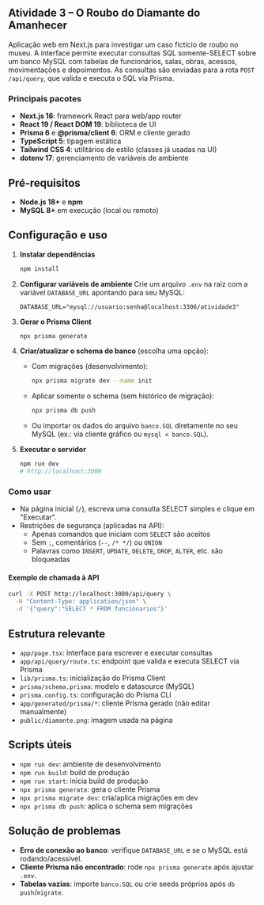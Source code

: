 ## Atividade 3 – O Roubo do Diamante do Amanhecer

Aplicação web em Next.js para investigar um caso fictício de roubo no museu. A interface permite executar consultas SQL somente-SELECT sobre um banco MySQL com tabelas de funcionários, salas, obras, acessos, movimentações e depoimentos. As consultas são enviadas para a rota `POST /api/query`, que valida e executa o SQL via Prisma.

### Principais pacotes
- **Next.js 16**: framework React para web/app router
- **React 19 / React DOM 19**: biblioteca de UI
- **Prisma 6** e **@prisma/client 6**: ORM e cliente gerado
- **TypeScript 5**: tipagem estática
- **Tailwind CSS 4**: utilitários de estilo (classes já usadas na UI)
- **dotenv 17**: gerenciamento de variáveis de ambiente

## Pré‑requisitos
- **Node.js 18+** e **npm**
- **MySQL 8+** em execução (local ou remoto)

## Configuração e uso
1. **Instalar dependências**
   ```bash
   npm install
   ```

2. **Configurar variáveis de ambiente**
   Crie um arquivo `.env` na raiz com a variável `DATABASE_URL` apontando para seu MySQL:
   ```dotenv
   DATABASE_URL="mysql://usuario:senha@localhost:3306/atividade3"
   ```

3. **Gerar o Prisma Client**
   ```bash
   npx prisma generate
   ```

4. **Criar/atualizar o schema do banco** (escolha uma opção):
   - Com migrações (desenvolvimento):
     ```bash
     npx prisma migrate dev --name init
     ```
   - Aplicar somente o schema (sem histórico de migração):
     ```bash
     npx prisma db push
     ```
   - Ou importar os dados do arquivo `banco.SQL` diretamente no seu MySQL (ex.: via cliente gráfico ou `mysql < banco.SQL`).

5. **Executar o servidor**
   ```bash
   npm run dev
   # http://localhost:3000
   ```

### Como usar
- Na página inicial (`/`), escreva uma consulta SELECT simples e clique em "Executar".
- Restrições de segurança (aplicadas na API):
  - Apenas comandos que iniciam com `SELECT` são aceitos
  - Sem `;`, comentários (`--`, `/* */`) ou `UNION`
  - Palavras como `INSERT`, `UPDATE`, `DELETE`, `DROP`, `ALTER`, etc. são bloqueadas

#### Exemplo de chamada à API
```bash
curl -X POST http://localhost:3000/api/query \
  -H "Content-Type: application/json" \
  -d '{"query":"SELECT * FROM funcionarios"}'
```

## Estrutura relevante
- `app/page.tsx`: interface para escrever e executar consultas
- `app/api/query/route.ts`: endpoint que valida e executa SELECT via Prisma
- `lib/prisma.ts`: inicialização do Prisma Client
- `prisma/schema.prisma`: modelo e datasource (MySQL)
- `prisma.config.ts`: configuração do Prisma CLI
- `app/generated/prisma/*`: cliente Prisma gerado (não editar manualmente)
- `public/diamante.png`: imagem usada na página

## Scripts úteis
- `npm run dev`: ambiente de desenvolvimento
- `npm run build`: build de produção
- `npm run start`: inicia build de produção
- `npx prisma generate`: gera o cliente Prisma
- `npx prisma migrate dev`: cria/aplica migrações em dev
- `npx prisma db push`: aplica o schema sem migrações

## Solução de problemas
- **Erro de conexão ao banco**: verifique `DATABASE_URL` e se o MySQL está rodando/acessível.
- **Cliente Prisma não encontrado**: rode `npx prisma generate` após ajustar `.env`.
- **Tabelas vazias**: importe `banco.SQL` ou crie seeds próprios após `db push`/`migrate`.

